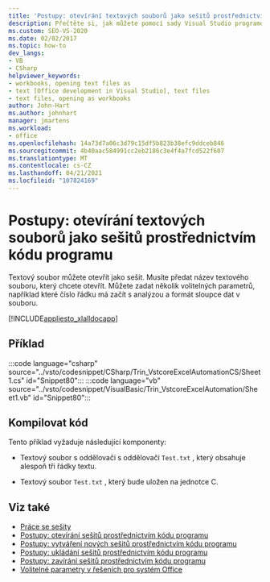 ```yaml
---
title: 'Postupy: otevírání textových souborů jako sešitů prostřednictvím kódu programu'
description: Přečtěte si, jak můžete pomocí sady Visual Studio programově otevřít textový soubor jako sešit Microsoft Excelu.
ms.custom: SEO-VS-2020
ms.date: 02/02/2017
ms.topic: how-to
dev_langs:
- VB
- CSharp
helpviewer_keywords:
- workbooks, opening text files as
- text [Office development in Visual Studio], text files
- text files, opening as workbooks
author: John-Hart
ms.author: johnhart
manager: jmartens
ms.workload:
- office
ms.openlocfilehash: 14a73d7a06c3d79c15df5b823b38efc9ddceb846
ms.sourcegitcommit: 4b40aac584991cc2eb2186c3e4f4a7fcd522f607
ms.translationtype: MT
ms.contentlocale: cs-CZ
ms.lasthandoff: 04/21/2021
ms.locfileid: "107824169"
---
```

# <a name="how-to-programmatically-open-text-files-as-workbooks"></a>Postupy: otevírání textových souborů jako sešitů prostřednictvím kódu programu
  Textový soubor můžete otevřít jako sešit. Musíte předat název textového souboru, který chcete otevřít. Můžete zadat několik volitelných parametrů, například které číslo řádku má začít s analýzou a formát sloupce dat v souboru.

 [!INCLUDE[appliesto_xlalldocapp](../vsto/includes/appliesto-xlalldocapp-md.md)]

## <a name="example"></a>Příklad
 :::code language="csharp" source="../vsto/codesnippet/CSharp/Trin_VstcoreExcelAutomationCS/Sheet1.cs" id="Snippet80":::
 :::code language="vb" source="../vsto/codesnippet/VisualBasic/Trin_VstcoreExcelAutomation/Sheet1.vb" id="Snippet80":::

## <a name="compile-the-code"></a>Kompilovat kód
 Tento příklad vyžaduje následující komponenty:

- Textový soubor s oddělovači s oddělovači `Test.txt` , který obsahuje alespoň tři řádky textu.

- Textový soubor `Test.txt` , který bude uložen na jednotce C.

## <a name="see-also"></a>Viz také
- [Práce se sešity](../vsto/working-with-workbooks.md)
- [Postupy: otevírání sešitů prostřednictvím kódu programu](../vsto/how-to-programmatically-open-workbooks.md)
- [Postupy: vytváření nových sešitů prostřednictvím kódu programu](../vsto/how-to-programmatically-create-new-workbooks.md)
- [Postupy: ukládání sešitů prostřednictvím kódu programu](../vsto/how-to-programmatically-save-workbooks.md)
- [Postupy: zavírání sešitů prostřednictvím kódu programu](../vsto/how-to-programmatically-close-workbooks.md)
- [Volitelné parametry v řešeních pro systém Office](../vsto/optional-parameters-in-office-solutions.md)
